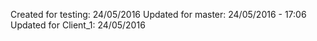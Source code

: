 Created for testing: 24/05/2016
Updated for master: 24/05/2016 - 17:06
Updated for Client_1: 24/05/2016
